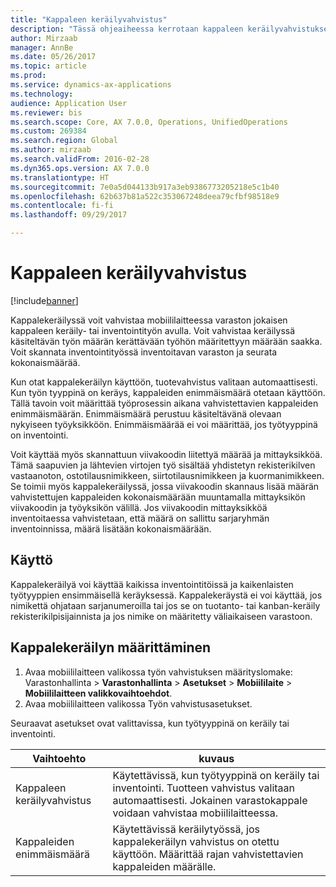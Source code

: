 ```yaml
---
title: "Kappaleen keräilyvahvistus"
description: "Tässä ohjeaiheessa kerrotaan kappaleen keräilyvahvistuksen määrittämisestä ja käyttämisestä mobiililaitteessa."
author: Mirzaab
manager: AnnBe
ms.date: 05/26/2017
ms.topic: article
ms.prod: 
ms.service: dynamics-ax-applications
ms.technology: 
audience: Application User
ms.reviewer: bis
ms.search.scope: Core, AX 7.0.0, Operations, UnifiedOperations
ms.custom: 269384
ms.search.region: Global
ms.author: mirzaab
ms.search.validFrom: 2016-02-28
ms.dyn365.ops.version: AX 7.0.0
ms.translationtype: HT
ms.sourcegitcommit: 7e0a5d044133b917a3eb9386773205218e5c1b40
ms.openlocfilehash: 62b637b81a522c353067248deea79cfbf98518e9
ms.contentlocale: fi-fi
ms.lasthandoff: 09/29/2017

---
```


# <a name="piece-picking-confirmation"></a>Kappaleen keräilyvahvistus

[!include[banner](../includes/banner.md)]

Kappalekeräilyssä voit vahvistaa mobiililaitteessa varaston jokaisen kappaleen keräily- tai inventointityön avulla. Voit vahvistaa keräilyssä käsiteltävän työn määrän kerättävään työhön määritettyyn määrään saakka. Voit skannata inventointityössä inventoitavan varaston ja seurata kokonaismäärää.

Kun otat kappalekeräilyn käyttöön, tuotevahvistus valitaan automaattisesti. Kun työn tyyppinä on keräys, kappaleiden enimmäismäärä otetaan käyttöön. Tällä tavoin voit määrittää työprosessin aikana vahvistettavien kappaleiden enimmäismäärän. Enimmäismäärä perustuu käsiteltävänä olevaan nykyiseen työyksikköön. Enimmäismäärää ei voi määrittää, jos työtyyppinä on inventointi.

Voit käyttää myös skannattuun viivakoodin liitettyä määrää ja mittayksikköä. Tämä saapuvien ja lähtevien virtojen työ sisältää yhdistetyn rekisterikilven vastaanoton, ostotilausnimikkeen, siirtotilausnimikkeen ja kuormanimikkeen. Se toimii myös kappalekeräilyssä, jossa viivakoodin skannaus lisää määrän vahvistettujen kappaleiden kokonaismäärään muuntamalla mittayksikön viivakoodin ja työyksikön välillä. Jos viivakoodin mittayksikköä inventoitaessa vahvistetaan, että määrä on sallittu sarjaryhmän inventoinnissa, määrä lisätään kokonaismäärään.

## <a name="where-it-applies"></a>Käyttö

Kappalekeräilyä voi käyttää kaikissa inventointitöissä ja kaikenlaisten työtyyppien ensimmäisellä keräyksessä. Kappalekeräystä ei voi käyttää, jos nimikettä ohjataan sarjanumeroilla tai jos se on tuotanto- tai kanban-keräily rekisterikilpisijainnista ja jos nimike on määritetty väliaikaiseen varastoon.

## <a name="set-up-piece-picking"></a>Kappalekeräilyn määrittäminen

1.  Avaa mobiililaitteen valikossa työn vahvistuksen määrityslomake: Varastonhallinta > **Varastonhallinta** > **Asetukset** > **Mobiililaite** > **Mobiililaitteen valikkovaihtoehdot**. 
2. Avaa mobiililaitteen valikossa Työn vahvistusasetukset.

Seuraavat asetukset ovat valittavissa, kun työtyyppinä on keräily tai inventointi.

| Vaihtoehto        | kuvaus   | 
| ------------- | ------------- |
| Kappaleen keräilyvahvistus   | Käytettävissä, kun työtyyppinä on keräily tai inventointi. Tuotteen vahvistus valitaan automaattisesti. Jokainen varastokappale voidaan vahvistaa mobiililaitteessa. | 
| Kappaleiden enimmäismäärä     | Käytettävissä keräilytyössä, jos kappalekeräilyn vahvistus on otettu käyttöön. Määrittää rajan vahvistettavien kappaleiden määrälle. |  

